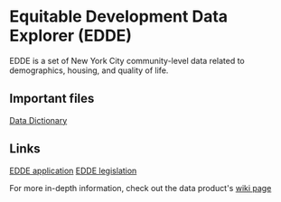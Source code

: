 # Equitable Development Data Explorer (EDDE)

EDDE is a set of New York City community-level data related to demographics, housing, and quality of life.

## Important files

[Data Dictionary](https://www.nyc.gov/assets/planning/download/pdf/data-maps/edde/edde-data-dictionary.pdf)

## Links

[EDDE application](https://equitableexplorer.planning.nyc.gov/map/data/district)
[EDDE legislation](https://legistar.council.nyc.gov/MeetingDetail.aspx?ID=829692&GUID=2F8FEE3A-D5AE-4E32-9BF5-2D935AD6C868&Options=&Search=)

For more in-depth information, check out the data product's [wiki page](https://github.com/NYCPlanning/data-engineering/wiki/Product:-EDDE)